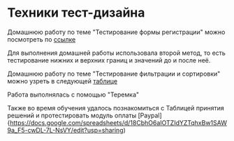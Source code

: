 # Техники тест-дизайна

Домашнюю работу по теме "Тестирование формы регистрации" можно посмотреть по [ссылке](https://docs.google.com/spreadsheets/d/1oJyM79mI5pPRDFae0a2N3YfnsU3tb3JIbq-wwOzsQ8I/edit?usp=sharing)

Для выполнения домашней работы использовала второй метод, то есть тестирование нижних и верхних границ и значений до и после неё.


Домашнюю работу по теме "Тестирование фильтрации и сортировки" можно узреть в следующей [таблице](https://docs.google.com/spreadsheets/d/1AMGfgESWQQi8MpbDOQcw-qi_hoEM-azFapjJ4YUzYzk/edit?usp=sharing)

Работа выполнялась с помощью "Теремка"

Также во время обучения удалось познакомиться с Таблицей принятия решений и протестировать модуль оплаты [Paypal]{https://docs.google.com/spreadsheets/d/18CbhO6aIOTZIdYZTqhxBw1SAW9a_F5-cwDL-7L-NsVY/edit?usp=sharing)
